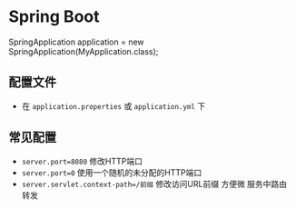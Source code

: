 
# Spring Boot


SpringApplication application = new SpringApplication(MyApplication.class);


## 配置文件

- 在 `application.properties` 或 `application.yml` 下


## 常见配置

- `server.port=8080` 修改HTTP端口
- `server.port=0` 使用一个随机的未分配的HTTP端口
- `server.servlet.context-path=/前缀` 修改访问URL前缀 方便微 服务中路由转发
